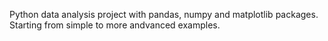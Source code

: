Python data analysis project with pandas, numpy and matplotlib packages. Starting from simple to more andvanced examples.
